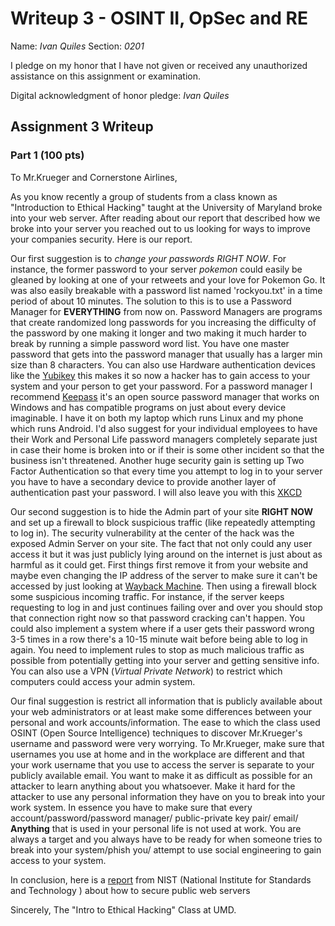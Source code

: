 Writeup 3 - OSINT II, OpSec and RE
======

Name: *Ivan Quiles*
Section: *0201*

I pledge on my honor that I have not given or received any unauthorized assistance on this assignment or examination.

Digital acknowledgment of honor pledge: *Ivan Quiles*

## Assignment 3 Writeup

### Part 1 (100 pts)
To Mr.Krueger and Cornerstone Airlines,

As you know recently a group of students from a class known as "Introduction to Ethical Hacking" taught at the University
of Maryland broke into your web server. After reading about our report that described how we broke into your server you reached out
to us looking for ways to improve your companies security. Here is our report.

Our first suggestion is to _change your passwords RIGHT NOW_. 
For instance, the former password to your server _pokemon_ could easily be gleaned by looking at one of your retweets and your
love for Pokemon Go. It was also easily breakable with a password list named 'rockyou.txt' in a time period of about 10 minutes.
The solution to this is to use a Password Manager for **EVERYTHING** from now on. Password Managers are programs that create randomized
long passwords for you increasing the difficulty of the password by one making it longer and two making it much harder to break by 
running a simple password word list. You have one master password that gets into the password manager that usually has a larger min size than
8 characters. You can also use Hardware authentication devices like the [Yubikey](https://www.yubico.com/) this makes it so now a hacker has to 
gain access to your system and your person to get your password. For a password manager I recommend [Keepass](https://keepass.info/) it's
an open source password manager that works on Windows and has compatible programs on just about every device imaginable. I have it on both 
my laptop which runs Linux and my phone which runs Android. I'd also suggest for your individual employees to have their Work and Personal
Life password managers completely separate just in case their home is broken into or if their is some other incident so that the business
isn't threatened. Another huge security gain is setting up Two Factor Authentication so that every time you attempt to log in to your server you have to have a 
secondary device to provide another layer of authentication past your password. I will also leave you with this [XKCD](https://www.xkcd.com/936/)

Our second suggestion is to hide the Admin part of your site **RIGHT NOW** and set up a firewall to block suspicious traffic 
(like repeatedly attempting to log in). The security vulnerability at the center of the hack was the exposed Admin Server on your site. 
The fact that not only could any user access it but 
it was just publicly lying around on the internet is just about as harmful as it could get. First things first remove it from your website
and maybe even changing the IP address of the server to make sure it can't be accessed by just looking 
at [Wayback Machine](https://web.archive.org/web/*/cornerstoneairlines.co/*). Then using a firewall block some suspicious incoming traffic. 
For instance, if the server keeps requesting to log in and just continues failing over and over you should
stop that connection right now so that password cracking can't happen. You could also implement a system where if a user gets their password
wrong 3-5 times in a row there's a 10-15 minute wait before being able to log in again. You need to implement rules to stop as much malicious 
traffic as possible from potentially getting into your server and getting sensitive info. You can also use a VPN (_Virtual Private Network_) to
restrict which computers could access your admin system.

Our final suggestion is restrict all information that is publicly available about your web administrators or at least make some differences between
your personal and work accounts/information. The ease to which the class used OSINT (Open Source Intelligence) techniques to discover Mr.Krueger's 
username and password were very worrying. To Mr.Krueger, make sure that usernames you use at home and in the workplace are different and that your work
username that you use to access the server is separate to your publicly available email. You want to make it as difficult as possible for an attacker to 
learn anything about you whatsoever. Make it hard for the attacker to use any personal information they have on you to break into your work system. 
In essence you have to make sure that every account/password/password manager/ public-private key pair/ email/ **Anything** that is used in your personal
life is not used at work. You are always a target and you always have to be ready for when someone tries to break into your system/phish you/ attempt to
use social engineering to gain access to your system.

In conclusion, here is a [report](https://nvlpubs.nist.gov/nistpubs/Legacy/SP/nistspecialpublication800-44ver2.pdf) from NIST (National Institute for Standards and Technology ) about how to secure public web servers 

Sincerely,
The "Intro to Ethical Hacking" Class at UMD.



